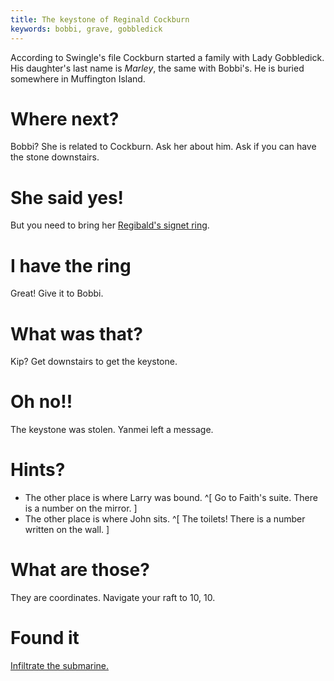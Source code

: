```yaml
---
title: The keystone of Reginald Cockburn
keywords: bobbi, grave, gobbledick
---
```


According to Swingle's file Cockburn started a family with Lady Gobbledick. His daughter's last name is _Marley_, the same with Bobbi's. He is buried somewhere in Muffington Island.

# Where next?
Bobbi? She is related to Cockburn. Ask her about him. Ask if you can have the stone downstairs.

# She said yes!
But you need to bring her [Regibald's signet ring](010-signet-ring.md).

# I have the ring
Great! Give it to Bobbi.

# What was that?
Kip? Get downstairs to get the keystone.

# Oh no!!
The keystone was stolen. Yanmei left a message.

# Hints?
 - The other place is where Larry was bound. ^[ Go to Faith's suite. There is a number on the mirror. ]
 - The other place is where John sits. ^[ The toilets! There is a number written on the wall. ]

# What are those?
They are coordinates. Navigate your raft to 10, 10.

# Found it
[Infiltrate the submarine.](030-submarine/index.md)
